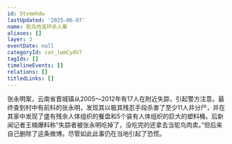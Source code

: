 ```yaml
---
id: 5tvmmhdw
lastUpdated: '2025-06-07'
name: 鸵鸟肉连环杀人案
aliases: []
layer: 3
eventDate: null
categoryId: cat_1wmCydV7
tagIds: []
timelineEvents: []
relations: []
titledLinks: []
---
```

张永明案，云南省晋城镇从2005～2012年有17人在附近失踪，引起警方注意。最终查到村中有前科的张永明，发现其以极其残忍手段杀害了至少11人并分尸，并在其家中发现了盛有残余人体组织的餐盘和5个装有人体组织的巨大的塑料桶。后新闻记者王楠爆料称“失踪者被张永明吃掉了，没吃完的还拿去当鸵鸟肉卖。”但后来自己删除了这条微博。尽管如此此事仍在当地引起了恐慌。
